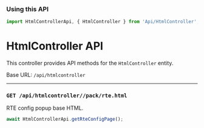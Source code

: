 ### Using this API

```typescript
import HtmlControllerApi, { HtmlController } from 'Api/HtmlController';
```

# HtmlController API

This controller provides API methods for the `HtmlController` entity.

Base URL: `/api/htmlcontroller`

---

### `GET /api/htmlcontroller//pack/rte.html`

RTE config popup base HTML.

```ts
await HtmlControllerApi.getRteConfigPage();
```

